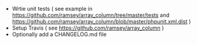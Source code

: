 * Wrtie unit tests ( see example in https://github.com/ramsey/array_column/tree/master/tests and https://github.com/ramsey/array_column/blob/master/phpunit.xml.dist )
* Setup Travis ( see https://github.com/ramsey/array_column )
* Optionally add a CHANGELOG.md file
